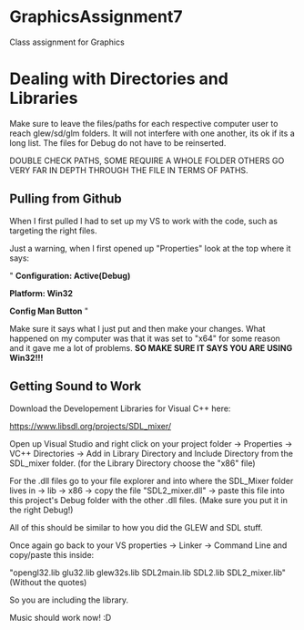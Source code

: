 # GraphicsAssignment7
Class assignment for Graphics

# Dealing with Directories and Libraries
Make sure to leave the files/paths for each respective computer user to reach glew/sd/glm folders. It will not interfere with one another, its ok if its a long list. The files for Debug do not have to be reinserted. 

DOUBLE CHECK PATHS, SOME REQUIRE A WHOLE FOLDER OTHERS GO VERY FAR IN DEPTH THROUGH THE FILE IN TERMS OF PATHS.


## Pulling from Github
When I first pulled I had to set up my VS to work with the code, such as targeting the right files.

Just a warning, when I first opened up "Properties" look at the top where it says:

"
**Configuration: Active(Debug)** 


**Platform: Win32**


**Config Man Button**
"

Make sure it says what I just put and then make your changes. What happened on my computer was that it was set to "x64" for some reason and it gave me a lot of problems. **SO MAKE SURE IT SAYS YOU ARE USING Win32!!!**


## Getting Sound to Work
Download the Developement Libraries for Visual C++ here:


https://www.libsdl.org/projects/SDL_mixer/

Open up Visual Studio and right click on your project folder -> Properties -> VC++ Directories -> Add in Library Directory and Include Directory from the SDL_mixer folder. (for the Library Directory choose the "x86" file)

For the .dll files go to your file explorer and into where the SDL_Mixer folder lives in -> lib -> x86 -> copy the file "SDL2_mixer.dll" -> paste this file into this project's Debug folder with the other .dll files. (Make sure you put it in the right Debug!)

All of this should be similar to how you did the GLEW and SDL stuff.

Once again go back to your VS properties -> Linker -> Command Line and copy/paste this inside:

"opengl32.lib glu32.lib glew32s.lib SDL2main.lib SDL2.lib SDL2_mixer.lib" (Without the quotes)

So you are including the library.


Music should work now! :D
